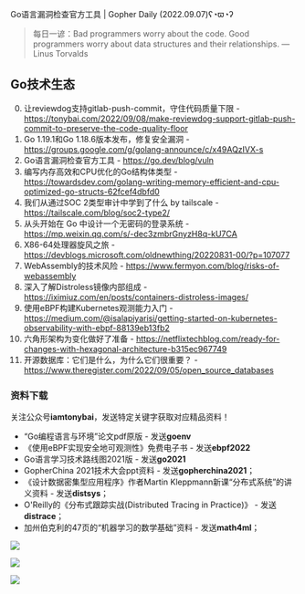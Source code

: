 Go语言漏洞检查官方工具 | Gopher Daily (2022.09.07)ʕ◔ϖ◔ʔ

>每日一谚：Bad programmers worry about the code. Good programmers worry about data structures and their relationships.  —Linus Torvalds
 
## Go技术生态

0. 让reviewdog支持gitlab-push-commit，守住代码质量下限 - https://tonybai.com/2022/09/08/make-reviewdog-support-gitlab-push-commit-to-preserve-the-code-quality-floor
1. Go 1.19.1和Go 1.18.6版本发布，修复安全漏洞 - https://groups.google.com/g/golang-announce/c/x49AQzIVX-s
2. Go语言漏洞检查官方工具 - https://go.dev/blog/vuln
3. 编写内存高效和CPU优化的Go结构体类型 - https://towardsdev.com/golang-writing-memory-efficient-and-cpu-optimized-go-structs-62fcef4dbfd0
4. 我们从通过SOC 2类型审计中学到了什么 by tailscale - https://tailscale.com/blog/soc2-type2/
5. 从头开始在 Go 中设计一个无密码的登录系统 - https://mp.weixin.qq.com/s/-dec3zmbrGnyzH8q-kU7CA
6. X86-64处理器旋风之旅 - https://devblogs.microsoft.com/oldnewthing/20220831-00/?p=107077
7. WebAssembly的技术风险 - https://www.fermyon.com/blog/risks-of-webassembly
8. 深入了解Distroless镜像内部组成 - https://iximiuz.com/en/posts/containers-distroless-images/
9. 使用eBPF构建Kubernetes观测能力入门 - https://medium.com/@isalapiyarisi/getting-started-on-kubernetes-observability-with-ebpf-88139eb13fb2
10. 六角形架构为变化做好了准备 - https://netflixtechblog.com/ready-for-changes-with-hexagonal-architecture-b315ec967749
11. 开源数据库：它们是什么，为什么它们很重要？ - https://www.theregister.com/2022/09/05/open_source_databases

### 资料下载

关注公众号**iamtonybai**，发送特定关键字获取对应精品资料！

* “Go编程语言与环境”论文pdf原版 - 发送**goenv**
* 《使用eBPF实现安全地可观测性》免费电子书 - 发送**ebpf2022**
* Go语言学习技术路线图2021版 - 发送**go2021**
* GopherChina 2021技术大会ppt资料 - 发送**gopherchina2021**；
* 《设计数据密集型应用程序》作者Martin Kleppmann新课“分布式系统”的讲义资料 - 发送**distsys**；
* O'Reilly的《分布式跟踪实战(Distributed Tracing in Practice)》 - 发送**distrace**；
* 加州伯克利的47页的“机器学习的数学基础”资料 - 发送**math4ml**；

![](https://mmbiz.qpic.cn/mmbiz_png/cH6WzfQ94mb54jsFJZ3Knmz8obUsf3PBShthmdSw5E01TcYmUReGkj0BWpxHak1HlnlzHvLmKax53YSGr7aNlA/0?wx_fmt=png)

![](https://mmbiz.qpic.cn/mmbiz_png/cH6WzfQ94mZsOgPXTXZgWiaE03ib9r9WFJXC6xJCA5Y6VSesOZqlGxYfODibvR7UPGxiaM7SZZNQZkRtggPXEfBdwQ/0?wx_fmt=png)

![](https://mmbiz.qpic.cn/mmbiz_png/cH6WzfQ94mb54jsFJZ3Knmz8obUsf3PBrSoqeMvoWCticN2cpU64fJ0FYQdXJhP7ia7WRh8628uOAsQYeE2NibRRw/0?wx_fmt=png)

